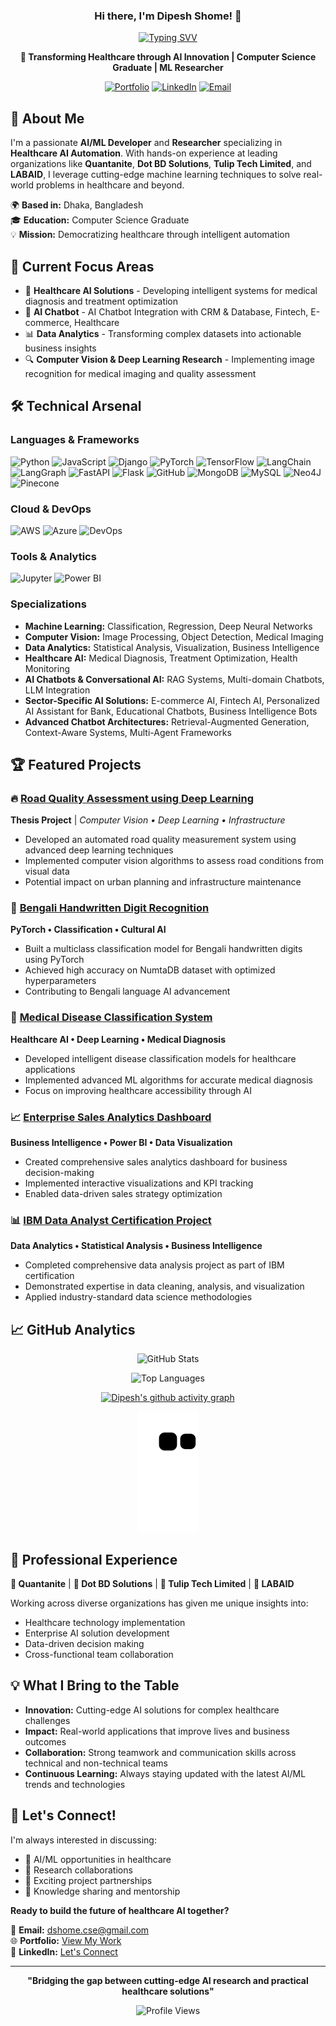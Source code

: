  <h3 align ="center" > Hi there, I'm Dipesh Shome! 👋 </h3>

<div align="center">
  
<p align="center">
  <a href="https://github.com/Dipeshshome">
    <img src="https://readme-typing-svg.herokuapp.com?font=Fira+Code&size=22&duration=2000&pause=1000&color=00F5FF&center=true&vCenter=true&width=435&lines=AI%2FML+Developer;Healthcare+AI+Automation;Data+Science+Expert;Banking+AI+Chatbot;Computer+Vision+Specialist;Deep+Learning+Researcher;Let's+Transform+Healthcare" alt="Typing SVV" />
  </a>
</p>


**🚀 Transforming Healthcare through AI Innovation | Computer Science Graduate | ML Researcher**

[![Portfolio](https://img.shields.io/badge/Portfolio-FF5722?style=for-the-badge&logo=google-chrome&logoColor=white)](https://portfolio-dipesh.herokuapp.com/)
[![LinkedIn](https://img.shields.io/badge/LinkedIn-0077B5?style=for-the-badge&logo=linkedin&logoColor=white)](https://www.linkedin.com/in/dipesh-shome-575854113/)
[![Email](https://img.shields.io/badge/Email-D14836?style=for-the-badge&logo=gmail&logoColor=white)](mailto:dshome.cse@gmail.com)

</div>

## 🎯 About Me

I'm a passionate **AI/ML Developer** and **Researcher** specializing in **Healthcare AI Automation**. With hands-on experience at leading organizations like **Quantanite**, **Dot BD Solutions**, **Tulip Tech Limited**, and **LABAID**, I leverage cutting-edge machine learning techniques to solve real-world problems in healthcare and beyond.

🌍 **Based in:** Dhaka, Bangladesh  
🎓 **Education:** Computer Science Graduate  
💡 **Mission:** Democratizing healthcare through intelligent automation

## 🔬 Current Focus Areas

- 🏥 **Healthcare AI Solutions** - Developing intelligent systems for medical diagnosis and treatment optimization
- 🧠 **AI Chatbot** - AI Chatbot Integration with CRM & Database, Fintech, E-commerce, Healthcare
- 📊 **Data Analytics** - Transforming complex datasets into actionable business insights
- 🔍 **Computer Vision & Deep Learning Research** - Implementing image recognition for medical imaging and quality assessment

## 🛠️ Technical Arsenal

### Languages & Frameworks
![Python](https://img.shields.io/badge/Python-3776AB?style=for-the-badge&logo=python&logoColor=white)
![JavaScript](https://img.shields.io/badge/JavaScript-F7DF1E?style=for-the-badge&logo=javascript&logoColor=black)
![Django](https://img.shields.io/badge/Django-092E20?style=for-the-badge&logo=django&logoColor=white)
![PyTorch](https://img.shields.io/badge/PyTorch-EE4C2C?style=for-the-badge&logo=pytorch&logoColor=white)
![TensorFlow](https://img.shields.io/badge/TensorFlow-FF6F00?style=for-the-badge&logo=tensorflow&logoColor=white)
![LangChain](https://img.shields.io/badge/LangChain-1C3C3C?style=for-the-badge&logo=chainlink&logoColor=white)
![LangGraph](https://img.shields.io/badge/LangGraph-FF6B6B?style=for-the-badge&logo=graphql&logoColor=white)
![FastAPI](https://img.shields.io/badge/FastAPI-005571?style=for-the-badge&logo=fastapi&logoColor=white)
![Flask](https://img.shields.io/badge/flask-%23000.svg?style=for-the-badge&logo=flask&logoColor=white)
![GitHub](https://img.shields.io/badge/github-%23121011.svg?style=for-the-badge&logo=github&logoColor=white)
![MongoDB](https://img.shields.io/badge/MongoDB-%234ea94b.svg?style=for-the-badge&logo=mongodb&logoColor=white)
![MySQL](https://img.shields.io/badge/mysql-4479A1.svg?style=for-the-badge&logo=mysql&logoColor=white)
![Neo4J](https://img.shields.io/badge/Neo4j-008CC1?style=for-the-badge&logo=neo4j&logoColor=white)
![Pinecone](https://img.shields.io/badge/Pinecone-008CC1?style=for-the-badge&logo=Pinecone&logoColor=white)

### Cloud & DevOps
![AWS](https://img.shields.io/badge/AWS-232F3E?style=flat-square&logo=amazon-aws&logoColor=white)
![Azure](https://img.shields.io/badge/Azure-0078D4?style=flat-square&logo=microsoft-azure&logoColor=white)
![DevOps](https://img.shields.io/badge/DevOps-326CE5?style=flat-square&logo=kubernetes&logoColor=white)

### Tools & Analytics
![Jupyter](https://img.shields.io/badge/Jupyter-F37626?style=flat-square&logo=jupyter&logoColor=white)
![Power BI](https://img.shields.io/badge/Power%20BI-F2C811?style=flat-square&logo=powerbi&logoColor=black)

### Specializations
- **Machine Learning:** Classification, Regression, Deep Neural Networks
- **Computer Vision:** Image Processing, Object Detection, Medical Imaging
- **Data Analytics:** Statistical Analysis, Visualization, Business Intelligence
- **Healthcare AI:** Medical Diagnosis, Treatment Optimization, Health Monitoring
- **AI Chatbots & Conversational AI:** RAG Systems, Multi-domain Chatbots, LLM Integration
- **Sector-Specific AI Solutions:** E-commerce AI, Fintech AI, Personalized  AI Assistant for Bank, Educational Chatbots, Business Intelligence Bots
- **Advanced Chatbot Architectures:** Retrieval-Augmented Generation, Context-Aware Systems, Multi-Agent Frameworks

## 🏆 Featured Projects

### 🔥 [Road Quality Assessment using Deep Learning](https://github.com/Dipeshshome/Thesis-Road-Quality-Measurement-Deep-Learning)
**Thesis Project** | *Computer Vision • Deep Learning • Infrastructure*
- Developed an automated road quality measurement system using advanced deep learning techniques
- Implemented computer vision algorithms to assess road conditions from visual data
- Potential impact on urban planning and infrastructure maintenance

### 🧮 [Bengali Handwritten Digit Recognition](https://github.com/Dipeshshome/Multiclass-Classification-Model-using-Pytorch-Logistic-Regression)
**PyTorch • Classification • Cultural AI**
- Built a multiclass classification model for Bengali handwritten digits using PyTorch
- Achieved high accuracy on NumtaDB dataset with optimized hyperparameters
- Contributing to Bengali language AI advancement

### 🏥 [Medical Disease Classification System](https://github.com/Dipeshshome/Diseases-Classification)
**Healthcare AI • Deep Learning • Medical Diagnosis**
- Developed intelligent disease classification models for healthcare applications
- Implemented advanced ML algorithms for accurate medical diagnosis
- Focus on improving healthcare accessibility through AI

### 📈 [Enterprise Sales Analytics Dashboard](https://github.com/Dipeshshome/Sales-Project---Power-BI)
**Business Intelligence • Power BI • Data Visualization**
- Created comprehensive sales analytics dashboard for business decision-making
- Implemented interactive visualizations and KPI tracking
- Enabled data-driven sales strategy optimization

### 📊 [IBM Data Analyst Certification Project](https://github.com/Dipeshshome/IBM-Data-Analyst-Project)
**Data Analytics • Statistical Analysis • Business Intelligence**
- Completed comprehensive data analysis project as part of IBM certification
- Demonstrated expertise in data cleaning, analysis, and visualization
- Applied industry-standard data science methodologies

## 📈 GitHub Analytics

<div align="center">
  
![GitHub Stats](https://github-readme-stats.vercel.app/api?username=Dipeshshome&show_icons=true&theme=radical&hide_border=true)

![Top Languages](https://github-readme-stats.vercel.app/api/top-langs/?username=Dipeshshome&layout=compact&theme=radical&hide_border=true)

[![Dipesh's github activity graph](https://github-readme-activity-graph.vercel.app/graph?username=Dipeshshome&bg_color=fffff0&color=708090&line=24292e&point=24292e&area=true&hide_border=true)](https://github.com/Dipeshshome/github-readme-activity-graph)

![snake animation](https://github.com/Dipeshshome/DIpeshshome/blob/output/github-contribution-grid-snake2.svg)

</div>

## 🌟 Professional Experience

**🏢 Quantanite** | **🏢 Dot BD Solutions** | **🏢 Tulip Tech Limited** | **🏥 LABAID**

Working across diverse organizations has given me unique insights into:
- Healthcare technology implementation
- Enterprise AI solution development
- Data-driven decision making
- Cross-functional team collaboration

## 💡 What I Bring to the Table

- **Innovation:** Cutting-edge AI solutions for complex healthcare challenges
- **Impact:** Real-world applications that improve lives and business outcomes
- **Collaboration:** Strong teamwork and communication skills across technical and non-technical teams
- **Continuous Learning:** Always staying updated with the latest AI/ML trends and technologies

## 🎯 Let's Connect!

I'm always interested in discussing:
- 🤖 AI/ML opportunities in healthcare
- 🔬 Research collaborations
- 💼 Exciting project partnerships
- 🌱 Knowledge sharing and mentorship

**Ready to build the future of healthcare AI together?**

📧 **Email:** [dshome.cse@gmail.com](mailto:dshome.cse@gmail.com)  
🌐 **Portfolio:** [View My Work](https://portfolio-dipesh.herokuapp.com/)  
💼 **LinkedIn:** [Let's Connect](https://www.linkedin.com/in/dipesh-shome-575854113/)

---

<div align="center">
  
**"Bridging the gap between cutting-edge AI research and practical healthcare solutions"**

![Profile Views](https://komarev.com/ghpvc/?username=Dipeshshome&color=brightgreen&style=flat-square)

</div>
